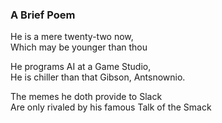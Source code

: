 ### A Brief Poem

<p>
He is a mere twenty-two now, <br>
Which may be younger than thou
</p>

<p>
He programs AI at a Game Studio, <br>
He is chiller than that Gibson, Antsnownio.
</p>

<p>
The memes he doth provide to Slack <br>
Are only rivaled by his famous Talk of the Smack 
</p>
